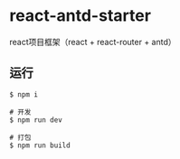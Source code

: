 # react-antd-starter
react项目框架（react + react-router + antd）

## 运行

    $ npm i
    
    # 开发
    $ npm run dev 
    
    # 打包
    $ npm run build
